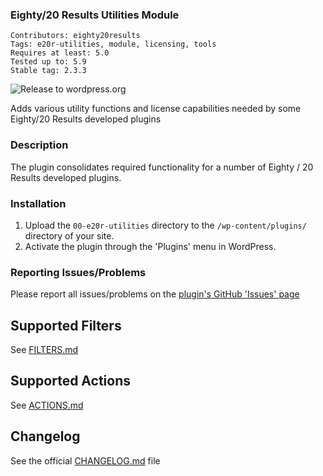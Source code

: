 ### Eighty/20 Results Utilities Module
`Contributors: eighty20results` <br />
`Tags: e20r-utilities, module, licensing, tools` <br />
`Requires at least: 5.0` <br />
`Tested up to: 5.9` <br />
`Stable tag: 2.3.3` <br />

![Release to wordpress.org](https://github.com/eighty20results/Utilities/workflows/Release%20to%20wordpress.org/badge.svg?branch=main)

Adds various utility functions and license capabilities needed by some Eighty/20 Results developed plugins

### Description
The plugin consolidates required functionality for a number of Eighty / 20 Results developed plugins.

### Installation

1. Upload the `00-e20r-utilities` directory to the `/wp-content/plugins/` directory of your site.
1. Activate the plugin through the 'Plugins' menu in WordPress.

### Reporting Issues/Problems
Please report all issues/problems on the [plugin's GitHub 'Issues' page](https://github.com/eighty20results/Utilities/issues)

## Supported Filters
See [FILTERS.md](https://github.com/eighty20results.com/Utilities/docs/FILTERS.md)

## Supported Actions
See [ACTIONS.md](https://github.com/eighty20results.com/Utilities/docs/ACTIONS.md)

## Changelog
See the official [CHANGELOG.md](https://github.com/eighty20results.com/Utilities/CHANGELOG.md) file
